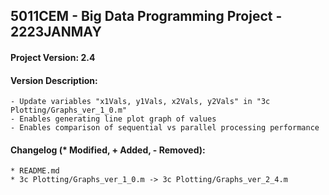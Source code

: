 <h2>
  5011CEM - Big Data Programming Project - 2223JANMAY
</h2>
<h4>Project Version: 2.4</h4>
<h4>Version Description: </h4>

```
- Update variables "x1Vals, y1Vals, x2Vals, y2Vals" in "3c Plotting/Graphs_ver_1_0.m"
- Enables generating line plot graph of values
- Enables comparison of sequential vs parallel processing performance
```
<h4>Changelog (* Modified, + Added, - Removed): </h4>

```
* README.md
* 3c Plotting/Graphs_ver_1_0.m -> 3c Plotting/Graphs_ver_2_4.m
```